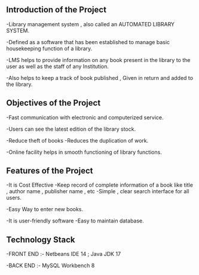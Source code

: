 ## **Introduction of the Project**

-Library management system , also called an AUTOMATED LIBRARY SYSTEM.

-Defined as a software that has been established to manage basic housekeeping function of a library.

-LMS helps to provide information on any book present in the library to the user as well as the staff of any Institution.

-Also helps to keep a track of book published , Given in return and added to the library.

## **Objectives of the Project**

-Fast communication with electronic and computerized service.

-Users can see the latest edition of the library stock.

-Reduce theft of books -Reduces the duplication of work.

-Online facility helps in smooth functioning of library functions.

## **Features of the Project**

-It is Cost Effective -Keep record of complete information of a book like title , author name , publisher name , etc -Simple , clear search interface for all users.

-Easy Way to enter new books.

-It is user-friendly software -Easy to maintain database.

## **Technology Stack**

-FRONT END :-
Netbeans IDE 14 ; Java JDK 17

-BACK END :- MySQL Workbench 8


